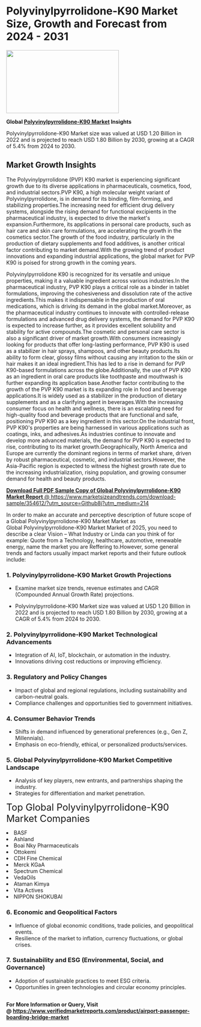 <H1>Polyvinylpyrrolidone-K90 Market Size, Growth and Forecast from 2024 - 2031</H1><img class="aligncenter size-medium wp-image-584254" src="https://thirdeyenews.in/wp-content/uploads/2024/09/Global-Market-Research-300x168.jpeg" alt="" width="300" height="168" /><p><strong>Global&nbsp;<a href="https://www.marketsizeandtrends.com/download-sample/354612/?utm_source=Github8j?utm_medium=214">Polyvinylpyrrolidone-K90 Market</a> Insights</strong></p><p>Polyvinylpyrrolidone-K90 Market size was valued at USD 1.20 Billion in 2022 and is projected to reach USD 1.80 Billion by 2030, growing at a CAGR of 5.4% from 2024 to 2030.</p><p><h2>Market Growth Insights</h2> <p>The Polyvinylpyrrolidone (PVP) K90 market is experiencing significant growth due to its diverse applications in pharmaceuticals, cosmetics, food, and industrial sectors.PVP K90, a high molecular weight variant of Polyvinylpyrrolidone, is in demand for its binding, film-forming, and stabilizing properties.The increasing need for efficient drug delivery systems, alongside the rising demand for functional excipients in the pharmaceutical industry, is expected to drive the market's expansion.Furthermore, its applications in personal care products, such as hair care and skin care formulations, are accelerating the growth in the cosmetics sector.The growth of the food industry, particularly in the production of dietary supplements and food additives, is another critical factor contributing to market demand.With the growing trend of product innovations and expanding industrial applications, the global market for PVP K90 is poised for strong growth in the coming years.</p> <p><a href="#"></a></p> <p>Polyvinylpyrrolidone K90 is recognized for its versatile and unique properties, making it a valuable ingredient across various industries.In the pharmaceutical industry, PVP K90 plays a critical role as a binder in tablet formulations, improving the cohesiveness and dissolution rate of the active ingredients.This makes it indispensable in the production of oral medications, which is driving its demand in the global market.Moreover, as the pharmaceutical industry continues to innovate with controlled-release formulations and advanced drug delivery systems, the demand for PVP K90 is expected to increase further, as it provides excellent solubility and stability for active compounds.The cosmetic and personal care sector is also a significant driver of market growth.With consumers increasingly looking for products that offer long-lasting performance, PVP K90 is used as a stabilizer in hair sprays, shampoos, and other beauty products.Its ability to form clear, glossy films without causing any irritation to the skin or hair makes it an ideal ingredient.This has led to a rise in demand for PVP K90-based formulations across the globe.Additionally, the use of PVP K90 as an ingredient in oral care products like toothpaste and mouthwash is further expanding its application base.Another factor contributing to the growth of the PVP K90 market is its expanding role in food and beverage applications.It is widely used as a stabilizer in the production of dietary supplements and as a clarifying agent in beverages.With the increasing consumer focus on health and wellness, there is an escalating need for high-quality food and beverage products that are functional and safe, positioning PVP K90 as a key ingredient in this sector.On the industrial front, PVP K90's properties are being harnessed in various applications such as coatings, inks, and adhesives.As industries continue to innovate and develop more advanced materials, the demand for PVP K90 is expected to rise, contributing to its market growth.Geographically, North America and Europe are currently the dominant regions in terms of market share, driven by robust pharmaceutical, cosmetic, and industrial sectors.However, the Asia-Pacific region is expected to witness the highest growth rate due to the increasing industrialization, rising population, and growing consumer demand for health and beauty products.</p> <p><a href="#"></p><p><span class=""><strong>Download Full PDF Sample Copy of Global Polyvinylpyrrolidone-K90 Market Report</strong> @ <a href="https://www.marketsizeandtrends.com/download-sample/354612/?utm_source=Github8j?utm_medium=214" target="_blank">https://www.marketsizeandtrends.com/download-sample/354612/?utm_source=Github8j?utm_medium=214</a></span></p><p>In order to make an accurate and perceptive description of future scope of a Global&nbsp;Polyvinylpyrrolidone-K90 Market Market as Global&nbsp;Polyvinylpyrrolidone-K90 Market Market of 2025, you need to describe a clear Vision &ndash; What Industry or Linda can you think of for example: Quote from a Technology, healthcare, automotive, renewable energy, name the market you are Reffering to.However, some general trends and factors usually impact market reports and their future outlook include:</p><h3>1.&nbsp;<strong>Polyvinylpyrrolidone-K90 Market Growth Projections</strong></h3><ul><li>Examine market size trends, revenue estimates and CAGR (Compounded Annual Growth Rate) projections.</li><li><p>Polyvinylpyrrolidone-K90 Market size was valued at USD 1.20 Billion in 2022 and is projected to reach USD 1.80 Billion by 2030, growing at a CAGR of 5.4% from 2024 to 2030.</p></li></ul><h3>2.&nbsp;<strong>Polyvinylpyrrolidone-K90 Market Technological Advancements</strong></h3><ul><li>Integration of AI, IoT, blockchain, or automation in the industry.</li><li>Innovations driving cost reductions or improving efficiency.</li></ul><h3>3.&nbsp;<strong>Regulatory and Policy Changes</strong></h3><ul><li>Impact of global and regional regulations, including sustainability and carbon-neutral goals.</li><li>Compliance challenges and opportunities tied to government initiatives.</li></ul><h3>4.&nbsp;<strong>Consumer Behavior Trends</strong></h3><ul><li>Shifts in demand influenced by generational preferences (e.g., Gen Z, Millennials).</li><li>Emphasis on eco-friendly, ethical, or personalized products/services.</li></ul><h3>5.&nbsp;<strong>Global Polyvinylpyrrolidone-K90 Market Competitive Landscape</strong></h3><ul><li>Analysis of key players, new entrants, and partnerships shaping the industry.</li><li>Strategies for differentiation and market penetration.</li></ul><p data-pm-slice="1 1 []"><span style="color: inherit; font-family: inherit; font-size: 25px;">Top Global Polyvinylpyrrolidone-K90 Market Companies</span></p><div class="" data-test-id=""><p><li>BASF</li><li> Ashland</li><li> Boai Nky Pharmaceuticals</li><li> Ottokemi</li><li> CDH Fine Chemical</li><li> Merck KGaA</li><li> Spectrum Chemical</li><li> VedaOils</li><li> Ataman Kimya</li><li> Vita Actives</li><li> NIPPON SHOKUBAI</li></p></div><h3>6.&nbsp;<strong>Economic and Geopolitical Factors</strong></h3><ul><li>Influence of global economic conditions, trade policies, and geopolitical events.</li><li>Resilience of the market to inflation, currency fluctuations, or global crises.</li></ul><h3>7.&nbsp;<strong>Sustainability and ESG (Environmental, Social, and Governance)</strong></h3><ul><li>Adoption of sustainable practices to meet ESG criteria.</li><li>Opportunities in green technologies and circular economy principles.</li></ul><h2><strong style="font-size: 14px;">For More Information or Query, Visit @&nbsp;</strong><a style="background-color: #ffffff; font-size: 14px;" href="https://www.marketsizeandtrends.com/report/polyvinylpyrrolidone-k90-market/" target="_blank">https://www.verifiedmarketreports.com/product/airport-passenger-boarding-bridge-market</a></h2>